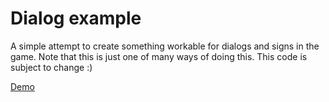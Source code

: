 # Dialog example

A simple attempt to create something workable for dialogs and signs in the game.
Note that this is just one of many ways of doing this.
This code is subject to change :)

[Demo](https://jcash.github.io/demos/defold/dialog/DefoldExamples/index.html)   